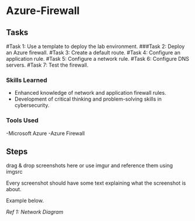 # Azure-Firewall

## Tasks
#Task 1: Use a template to deploy the lab environment.
###Task 2: Deploy an Azure firewall.
#Task 3: Create a default route.
#Task 4: Configure an application rule.
#Task 5: Configure a network rule.
#Task 6: Configure DNS servers.
#Task 7: Test the firewall.

### Skills Learned
- Enhanced knowledge of network and application firewall rules.
- Development of critical thinking and problem-solving skills in cybersecurity.

### Tools Used
-Microsoft Azure
-Azure Firewall

## Steps
drag & drop screenshots here or use imgur and reference them using imgsrc

Every screenshot should have some text explaining what the screenshot is about.

Example below.

*Ref 1: Network Diagram*
